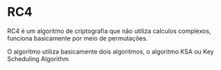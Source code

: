 # RC4
RC4 é um algoritmo de criptografia que não utiliza calculos complexos, funciona basicamente por meio de permutações.

O algoritmo utiliza basicamente dois algoritmos, o algoritmo KSA ou Key Scheduling Algorithm


